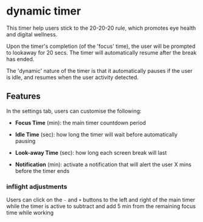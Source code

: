 # dynamic timer
This timer help users stick to the 20-20-20 rule, which promotes eye health and digital wellness.

Upon the timer's completion (of the 'focus' time), the user will be prompted to lookaway for 20 secs. The timer will automatically resume after the break has ended.

The 'dynamic' nature of the timer is that it automatically pauses if the user is idle, and resumes when the user activity detected.

## Features
In the settings tab, users can customise the following:

- **Focus Time** (min): the main timer countdown period

- **Idle Time** (sec): how long the timer will wait before automatically pausing

- **Look-away Time** (sec): how long each screen break will last

- **Notification** (min): activate a notification that will alert the user X mins before the timer ends

### inflight adjustments
Users can click on the `-` and `+` buttons to the left and right of the main timer while the timer is active to subtract and add 5 min from the remaining focus time while working
